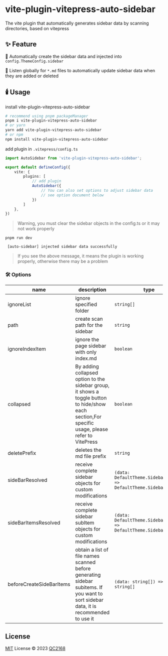 # vite-plugin-vitepress-auto-sidebar

The vite plugin that automatically generates sidebar data by scanning directories, based on vitepress

## ✨ Feature

🚀 Automatically create the sidebar data and injected into `config.ThemeConfig.sidebar`

🤖 Listen globally for `*.md` files to automatically update sidebar data when they are added or deleted

## 🕯️ Usage

install vite-plugin-vitepress-auto-sidebar

```bash
# recommend using pnpm packageManager
pnpm i vite-plugin-vitepress-auto-sidebar
# or yarn
yarn add vite-plugin-vitepress-auto-sidebar
# or npm
npm install vite-plugin-vitepress-auto-sidebar
```

add plugin in `.vitepress/config.ts`

```typescript
import AutoSidebar from 'vite-plugin-vitepress-auto-sidebar';

export default defineConfig({
    vite: {
        plugins: [
            // add plugin
            AutoSidebar({
                // You can also set options to adjust sidebar data
                // see option document below
            })
        ]
    },
})
```

> Warning, you must clear the sidebar objects in the config.ts or it may not work properly

`pnpm run dev`

```
 [auto-sidebar] injected sidebar data successfully
```

> If you see the above message, it means the plugin is working properly, otherwise there may be a problem

### 🛠️ Options

| name                     | description                                                                                                                                       | type                                                               | default |
|--------------------------|---------------------------------------------------------------------------------------------------------------------------------------------------|--------------------------------------------------------------------|---------|
| ignoreList               | ignore specified folder                                                                                                                           | `string[]`                                                         | `true`  |
| path                     | create scan path for the sidebar                                                                                                                  | `string`                                                           | `/docs` |
| ignoreIndexItem          | ignore the page sidebar with only index.md                                                                                                        | `boolean`                                                          | `false` |
| collapsed                | By adding collapsed option to the sidebar group, it shows a toggle button to hide/show each section,For specific usage, please refer to VitePress | `boolean`                                                          | `false` |
| deletePrefix             | deletes the md file prefix                                                                                                                        | `string`                                                           |         |
| sideBarResolved          | receive complete sidebar objects for custom modifications                                                                                         | `(data: DefaultTheme.SidebarMulti) => DefaultTheme.SidebarMulti`   |         |
| sideBarItemsResolved     | receive complete sidebar subItem objects for custom modifications                                                                                 | `(data: DefaultTheme.SidebarItem[]) => DefaultTheme.SidebarItem[]` |         |
| beforeCreateSideBarItems | obtain a list of file names scanned before generating sidebar subitems. If you want to sort sidebar data, it is recommended to use it             | `(data: string[]) => string[]`                                     |         |

## License

[MIT](./LICENSE) License © 2023 [QC2168](https://github.com/QC2168)
